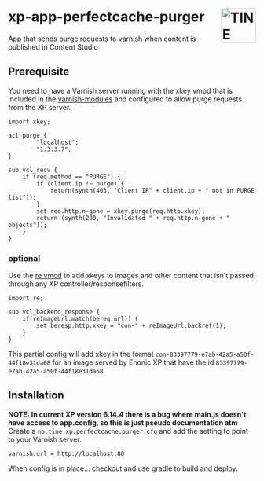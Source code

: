 # <a href="https://www.tine.no/"><img src="https://webfiles.tine.no/Logo/TINE-logo.svg" alt="TINE Logo" width="70" align="right"></a> xp-app-perfectcache-purger

App that sends purge requests to varnish when content is published in Content Studio

## Prerequisite
You need to have a Varnish server running with the xkey vmod that is included in the [varnish-modules](https://github.com/varnish/varnish-modules) and configured to allow purge requests from the XP server.

```vcl
import xkey;

acl purge {
		"localhost";
		"1.3.3.7"; 
}

sub vcl_recv {
	if (req.method == "PURGE") {
		if (client.ip !~ purge) {
			return(synth(403, "Client IP" + client.ip + " not in PURGE list"));
		}
		set req.http.n-gone = xkey.purge(req.http.xkey);
		return (synth(200, "Invalidated " + req.http.n-gone + " objects"));
	}
}
```

### optional
Use the [re vmod](https://code.uplex.de/uplex-varnish/libvmod-re) to add xkeys to images and other content that isn't passed through any XP controller/responsefilters.

```vcl
import re;

sub vcl_backend_response {
	if(reImageUrl.match(bereq.url)) {
		set beresp.http.xkey = "con-" + reImageUrl.backref(1);
	}
}
```
This partial config will add xkey in the format `con-83397779-e7ab-42a5-a50f-44f18e31da68` for an image served by Enonic XP that have the id `83397779-e7ab-42a5-a50f-44f18e31da68`.


## Installation

**NOTE: In current XP version 6.14.4 there is a bug where main.js doesn't have access to app.config, so this is just pseudo documentation atm**
Create a `no.tine.xp.perfectcache.purger.cfg` and add the setting to point to your Varnish server.

```
varnish.url = http://localhost:80
```

When config is in place... checkout and use gradle to build and deploy.
